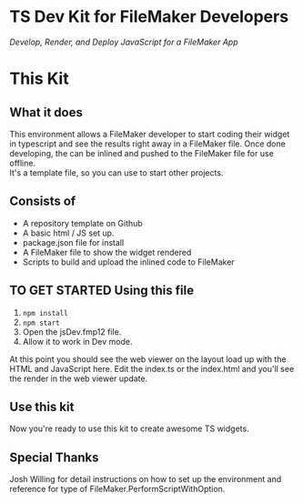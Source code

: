 # TS Dev Kit for FileMaker Developers

*Develop, Render, and Deploy JavaScript for a FileMaker App*

# This Kit
## What it does
This environment allows a FileMaker developer to start coding their widget in typescript and see the results right away in a FileMaker file. Once done developing, the can be inlined and pushed to the FileMaker file for use offline.
<br/>
It's a template file, so you can use to start other projects.
## Consists of
- A repository template on Github
- A basic html / JS set up.
- package.json file for install
- A FileMaker file to show the widget rendered
- Scripts to build and upload the inlined code to FileMaker
## TO GET STARTED Using this file
1. `npm install`
2. `npm start`
3. Open the jsDev.fmp12 file.
4. Allow it to work in Dev mode.

At this point you should see the web viewer on the layout load up with the HTML and JavaScript here. Edit the index.ts or the index.html and you'll see the render in the web viewer update.

## Use this kit
Now you're ready to use this kit to create awesome TS widgets.

## Special Thanks
Josh Willing for detail instructions on how to set up the environment and reference for type of FileMaker.PerformScriptWithOption.
